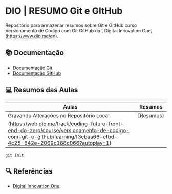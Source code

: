 
# DIO | RESUMO Git e GItHub

Repositório para armazenar resumos sobre Git e GitHub curso Versionamento de Código com Git GitHub da [ Digital Innovation One] (https://www.dio.me/en).

## 📚 Documentação 
- [Documentação Git](https://git-scm.com/doc)
- [Documentação GitHub](https://docs.github.com/pt)

## 💻 Resumos das Aulas

| Aulas | Resumos |
|-------|---------|
| Gravando Alterações no Repositório Local | [Resumos]
(https://web.dio.me/track/coding-future-front-end-do-zero/course/versionamento-de-codigo-com-git-e-github/learning/f3cbaa66-efbd-4c25-842e-2069c188c066?autoplay=1) |

```
git init
```

## 🔍 Referências 
- [Digital Innovation One](https://web.dio.me/home).

